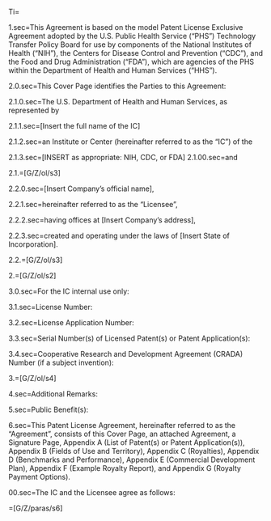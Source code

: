 Ti=</i>

1.sec=This Agreement is based on the model Patent License Exclusive Agreement adopted by the U.S. Public Health Service (“PHS”) Technology Transfer Policy Board for use by components of the National Institutes of Health (“NIH”), the Centers for Disease Control and Prevention (“CDC”), and the Food and Drug Administration (“FDA”), which are agencies of the PHS within the Department of Health and Human Services (“HHS”).

2.0.sec=This Cover Page identifies the Parties to this Agreement:

2.1.0.sec=The U.S. Department of Health and Human Services, as represented by

2.1.1.sec=[Insert the full name of the IC]

2.1.2.sec=an Institute or Center (hereinafter referred to as the “IC”) of the

2.1.3.sec=[INSERT as appropriate: NIH, CDC, or FDA]
2.1.00.sec=and

2.1.=[G/Z/ol/s3]

2.2.0.sec=[Insert Company’s official name],

2.2.1.sec=hereinafter referred to as the “Licensee”,

2.2.2.sec=having offices at [Insert Company’s address],

2.2.3.sec=created and operating under the laws of [Insert State of Incorporation].

2.2.=[G/Z/ol/s3]

2.=[G/Z/ol/s2]

3.0.sec=For the IC internal use only:

3.1.sec=License Number:

3.2.sec=License Application Number:

3.3.sec=Serial Number(s) of Licensed Patent(s) or Patent Application(s):

3.4.sec=Cooperative Research and Development Agreement (CRADA) Number (if a subject invention):

3.=[G/Z/ol/s4]

4.sec=Additional Remarks:

5.sec=Public Benefit(s):

6.sec=This Patent License Agreement, hereinafter referred to as the “Agreement”, consists of this Cover Page, an attached Agreement, a Signature Page, Appendix A (List of Patent(s) or Patent Application(s)), Appendix B (Fields of Use and Territory), Appendix C (Royalties), Appendix D (Benchmarks and Performance), Appendix E (Commercial Development Plan), Appendix F (Example Royalty Report), and Appendix G (Royalty Payment Options).

00.sec=The IC and the Licensee agree as follows:


=[G/Z/paras/s6]
